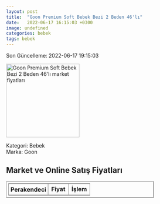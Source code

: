 ```yaml
---
layout: post
title:  "Goon Premium Soft Bebek Bezi 2 Beden 46'lı"
date:   2022-06-17 16:15:03 +0300
image: undefined
categories: bebek
tags: bebek
---
```


Son Güncelleme: 2022-06-17 19:15:03

<img src="undefined" width="200" alt="Goon Premium Soft Bebek Bezi 2 Beden 46'lı market fiyatları" />

Kategori: Bebek
<br />
Marka: Goon

<h2>Market ve Online Satış Fiyatları</h2>

<table border="1" style="padding: 5px;width:80%;">
  <tr>
    <td style="padding: 5px;"><strong>Perakendeci</strong></td>
    <td><strong>Fiyat</strong></td>
    <td><strong>İşlem</strong></td>
  </tr>
  
</table>
